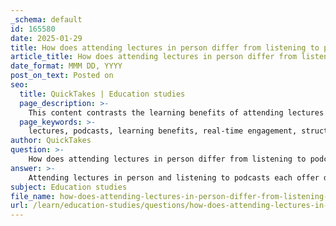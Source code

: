 ```yaml
---
_schema: default
id: 165580
date: 2025-01-29
title: How does attending lectures in person differ from listening to podcasts in terms of learning benefits?
article_title: How does attending lectures in person differ from listening to podcasts in terms of learning benefits?
date_format: MMM DD, YYYY
post_on_text: Posted on
seo:
  title: QuickTakes | Education studies
  page_description: >-
    This content contrasts the learning benefits of attending lectures in person with listening to podcasts, highlighting aspects like engagement, structure, flexibility, and convenience in educational experiences.
  page_keywords: >-
    lectures, podcasts, learning benefits, real-time engagement, structured environment, active participation, networking opportunities, flexibility, speed control, convenience, on-demand learning, educational experience, student engagement, note-taking, peer interaction
author: QuickTakes
question: >-
    How does attending lectures in person differ from listening to podcasts in terms of learning benefits?
answer: >-
    Attending lectures in person and listening to podcasts each offer distinct learning benefits, which can significantly impact a student's educational experience.\n\n### Benefits of Attending Lectures in Person:\n1. **Real-Time Engagement**: Live lectures provide opportunities for immediate interaction with the instructor and peers. This engagement can enhance understanding through discussions, questions, and clarifications that may not be possible in a recorded format.\n2. **Structured Environment**: The formal setting of a lecture can help students focus better, minimizing distractions that might occur in a more casual environment where podcasts are listened to.\n3. **Active Participation**: Being physically present encourages active participation, such as taking notes, asking questions, and engaging in discussions, which can lead to better retention of information.\n4. **Networking Opportunities**: Attending lectures allows students to connect with classmates and instructors, fostering relationships that can be beneficial for collaborative learning and future opportunities.\n\n### Benefits of Listening to Podcasts:\n1. **Flexibility**: Podcasts allow students to learn at their own pace and on their own schedule. They can pause, rewind, or fast-forward, which is particularly useful for reviewing complex material or fitting study sessions into a busy lifestyle.\n2. **Speed Control**: Students can adjust playback speed to suit their learning preferences, which can enhance comprehension for some learners who may benefit from hearing material at a slower or faster pace.\n3. **Convenience**: Podcasts can be accessed from various devices and locations, making it easier for students to integrate learning into their daily routines, such as during commutes or while exercising.\n4. **On-Demand Learning**: The ability to revisit specific topics or episodes allows for targeted review, which can be beneficial for reinforcing knowledge and improving retention.\n\n### Conclusion:\nIn summary, attending lectures in person tends to foster a more interactive and structured learning environment, which can enhance engagement and retention. In contrast, podcasts offer flexibility and convenience, allowing for self-paced learning and the ability to review material as needed. The choice between the two methods often depends on individual learning preferences and circumstances. Students may benefit from a combination of both approaches to maximize their learning outcomes.
subject: Education studies
file_name: how-does-attending-lectures-in-person-differ-from-listening-to-podcasts-in-terms-of-learning-benefits.md
url: /learn/education-studies/questions/how-does-attending-lectures-in-person-differ-from-listening-to-podcasts-in-terms-of-learning-benefits
---
```


&nbsp;